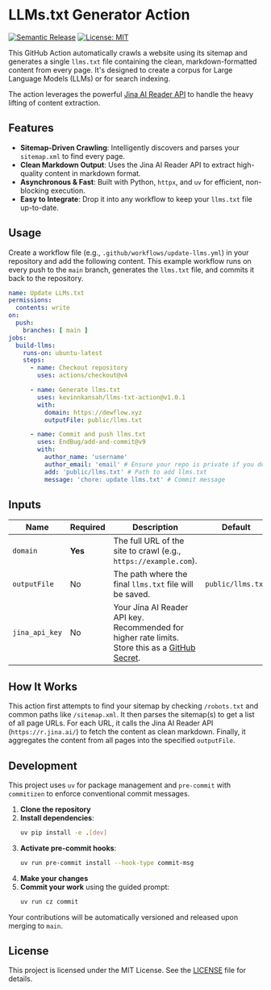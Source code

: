 # LLMs.txt Generator Action

[![Semantic Release](https://img.shields.io/badge/%20%20%F0%9F%93%A6%F0%9F%9A%80-semantic--release-e10079.svg)](https://github.com/semantic-release/semantic-release)
[![License: MIT](https://img.shields.io/badge/License-MIT-yellow.svg)](https://opensource.org/licenses/MIT)

This GitHub Action automatically crawls a website using its sitemap and generates a single `llms.txt` file containing the clean, markdown-formatted content from every page. It's designed to create a corpus for Large Language Models (LLMs) or for search indexing.

The action leverages the powerful [Jina AI Reader API](https://r.jina.ai/) to handle the heavy lifting of content extraction.

## Features

- **Sitemap-Driven Crawling**: Intelligently discovers and parses your `sitemap.xml` to find every page.
- **Clean Markdown Output**: Uses the Jina AI Reader API to extract high-quality content in markdown format.
- **Asynchronous & Fast**: Built with Python, `httpx`, and `uv` for efficient, non-blocking execution.
- **Easy to Integrate**: Drop it into any workflow to keep your `llms.txt` file up-to-date.

## Usage

Create a workflow file (e.g., `.github/workflows/update-llms.yml`) in your repository and add the following content. This example workflow runs on every push to the `main` branch, generates the `llms.txt` file, and commits it back to the repository.

```yaml
name: Update LLMs.txt
permissions:
  contents: write
on:
  push:
    branches: [ main ]
jobs:
  build-llms:
    runs-on: ubuntu-latest
    steps:
      - name: Checkout repository
        uses: actions/checkout@v4

      - name: Generate llms.txt
        uses: kevinnkansah/llms-txt-action@v1.0.1
        with:
          domain: https://dewflow.xyz
          outputFile: public/llms.txt

      - name: Commit and push llms.txt
        uses: EndBug/add-and-commit@v9
        with:
          author_name: 'username' 
          author_email: 'email' # Ensure your repo is private if you don't want to expose your email
          add: 'public/llms.txt' # Path to add llms.txt
          message: 'chore: update llms.txt' # Commit message
```

## Inputs

| Name           | Required | Description                                                                                                | Default              |
|----------------|----------|------------------------------------------------------------------------------------------------------------|----------------------|
| `domain`       | **Yes**  | The full URL of the site to crawl (e.g., `https://example.com`).                                            |                      |
| `outputFile`   | No       | The path where the final `llms.txt` file will be saved.                                                    | `public/llms.txt`    |
| `jina_api_key` | No       | Your Jina AI Reader API key. Recommended for higher rate limits. Store this as a [GitHub Secret](https://docs.github.com/en/actions/security-guides/using-secrets-in-github-actions). |                      |

## How It Works

This action first attempts to find your sitemap by checking `/robots.txt` and common paths like `/sitemap.xml`. It then parses the sitemap(s) to get a list of all page URLs. For each URL, it calls the Jina AI Reader API (`https://r.jina.ai/`) to fetch the content as clean markdown. Finally, it aggregates the content from all pages into the specified `outputFile`.

## Development

This project uses `uv` for package management and `pre-commit` with `commitizen` to enforce conventional commit messages.

1.  **Clone the repository**
2.  **Install dependencies**:
    ```bash
    uv pip install -e .[dev]
    ```
3.  **Activate pre-commit hooks**:
    ```bash
    uv run pre-commit install --hook-type commit-msg
    ```
4.  **Make your changes**
5.  **Commit your work** using the guided prompt:
    ```bash
    uv run cz commit
    ```

Your contributions will be automatically versioned and released upon merging to `main`.

## License

This project is licensed under the MIT License. See the [LICENSE](LICENSE) file for details.
